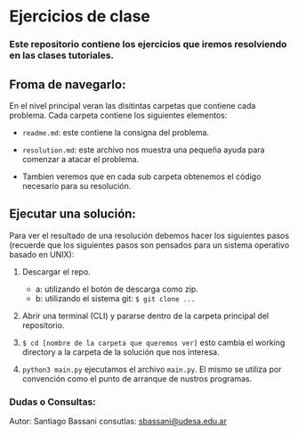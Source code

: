 # Ejercicios de clase
### Este repositorio contiene los ejercicios que iremos resolviendo en las clases tutoriales. 

## Froma de navegarlo:
En el nivel principal veran las disitintas carpetas que contiene cada problema.
Cada carpeta contiene los siguientes elementos:
- `readme.md`: este contiene la consigna del problema.
- `resolution.md`: este archivo nos muestra una pequeña ayuda para comenzar a atacar el problema.

- Tambien veremos que en cada sub carpeta obtenemos el código necesario para su resolución. 

## Ejecutar una solución:
Para ver el resultado de una resolución debemos hacer los siguientes pasos (recuerde que los siguientes pasos son pensados para un sistema operativo basado en UNIX):

1. Descargar el repo.
    - a: utilizando el botón de descarga como zip.
    - b: utilizando el sistema git: `$ git clone ...`

2. Abrir una terminal (CLI) y pararse dentro de la carpeta principal del repositorio.

3. `$ cd [nombre de la carpeta que queremos ver]` esto cambia el working directory a la carpeta de la solución que nos interesa.

4. `python3 main.py` ejecutamos el archivo `main.py`. El mismo se utiliza por convención como el punto de arranque de nustros programas.


### Dudas o Consultas:
Autor: Santiago Bassani 
consutlas: sbassani@udesa.edu.ar